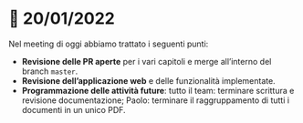 # 🤝 20/01/2022

Nel meeting di oggi abbiamo trattato i seguenti punti:

- **Revisione delle PR aperte** per i vari capitoli e merge all’interno del branch `master`.
- **Revisione dell’applicazione web** e delle funzionalità implementate.
- **Programmazione delle attività future**: tutto il team: terminare scrittura e revisione documentazione; Paolo: terminare il raggruppamento di tutti i documenti in un unico PDF.
